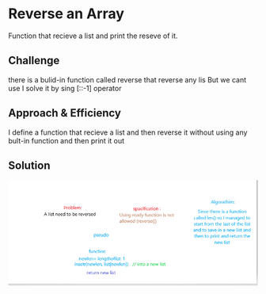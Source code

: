 # Reverse an Array
<!-- Short summary or background information -->
Function that recieve a list and print the reseve of it.

## Challenge
<!-- Description of the challenge -->
there is a bulid-in function called reverse that reverse any lis But we cant use 
I solve it by sing [::-1] operator

## Approach & Efficiency
<!-- What approach did you take? Why? What is the Big O space/time for this approach? -->
I define a function that recieve a list and then reverse it without using any bult-in function 
and then print it out 
## Solution
<!-- Embedded whiteboard image -->
![](img/arrayReverse.PNG)